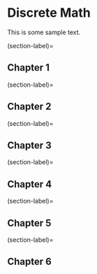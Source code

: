 # Discrete Math

This is some sample text.

(section-label)=
## Chapter 1

(section-label)=
## Chapter 2

(section-label)=
## Chapter 3

(section-label)=
## Chapter 4

(section-label)=
## Chapter 5

(section-label)=
## Chapter 6
